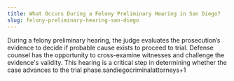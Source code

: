 ```yaml
---
title: What Occurs During a Felony Preliminary Hearing in San Diego?
slug: felony-preliminary-hearing-san-diego
---
```


During a felony preliminary hearing, the judge evaluates the prosecution’s evidence to decide if probable cause exists to proceed to trial. Defense counsel has the opportunity to cross-examine witnesses and challenge the evidence's validity. This hearing is a critical step in determining whether the case advances to the trial phase.sandiegocriminalattorneys+1